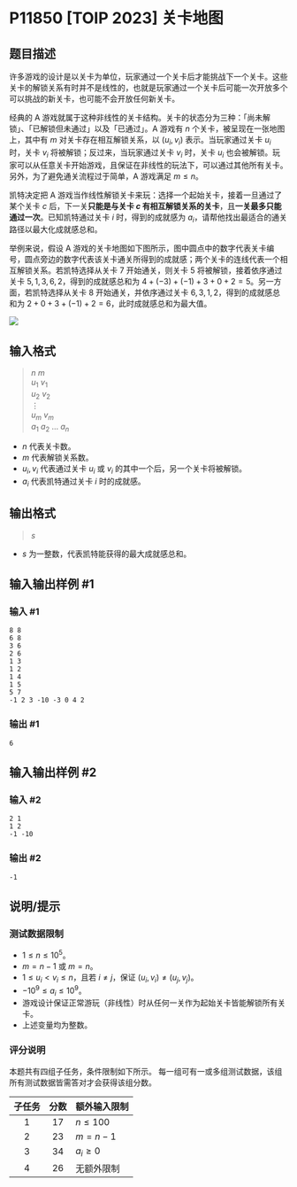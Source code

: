 # P11850 [TOIP 2023] 关卡地图

## 题目描述

许多游戏的设计是以关卡为单位，玩家通过一个关卡后才能挑战下一个关卡。这些关卡的解锁关系有时并不是线性的，也就是玩家通过一个关卡后可能一次开放多个可以挑战的新关卡，也可能不会开放任何新关卡。

经典的 A 游戏就属于这种非线性的关卡结构。关卡的状态分为三种：「尚未解锁」、「已解锁但未通过」以及「已通过」。A 游戏有 $n$ 个关卡，被呈现在一张地图上，其中有 $m$ 对关卡存在相互解锁关系，以 $(u_i, v_i)$ 表示。当玩家通过关卡 $u_i$ 时，关卡 $v_i$ 将被解锁；反过来，当玩家通过关卡 $v_i$ 时，关卡 $u_i$ 也会被解锁。玩家可以从任意关卡开始游戏，且保证在非线性的玩法下，可以通过其他所有关卡。另外，为了避免通关流程过于简单，A 游戏满足 $m \le n$。

凯特决定把 A 游戏当作线性解锁关卡来玩：选择一个起始关卡，接着一旦通过了某个关卡 $c$ 后，下一关**只能是与关卡 $c$ 有相互解锁关系的关卡**，且**一关最多只能通过一次**。已知凯特通过关卡 $i$ 时，得到的成就感为 $a_i$，请帮他找出最适合的通关路径以最大化成就感总和。

举例来说，假设 A 游戏的关卡地图如下图所示，图中圆点中的数字代表关卡编号，圆点旁边的数字代表该关卡通关所得到的成就感；两个关卡的连线代表一个相互解锁关系。若凯特选择从关卡 $7$ 开始通关，则关卡 $5$ 将被解锁，接着依序通过关卡 $5, 1, 3, 6, 2$，得到的成就感总和为 $4+(-3)+(-1)+3+0+2 = 5$。另一方面，若凯特选择从关卡 $8$ 开始通关，并依序通过关卡 $6, 3, 1, 2$，得到的成就感总和为 $2+0+3+(-1)+2 = 6$，此时成就感总和为最大值。

![](https://cdn.luogu.com.cn/upload/image_hosting/5eyx6ogx.png)

## 输入格式

> $n$ $m$   
> $u_1$ $v_1$   
> $u_2$ $v_2$   
> $\vdots$   
> $u_m$ $v_m$  
> $a_1$ $a_2$ $\ldots$ $a_n$

* $n$ 代表关卡数。
* $m$ 代表解锁关系数。
* $u_i, v_i$ 代表通过关卡 $u_i$ 或 $v_i$ 的其中一个后，另一个关卡将被解锁。
* $a_i$ 代表凯特通过关卡 $i$ 时的成就感。

## 输出格式

> $s$

* $s$ 为一整数，代表凯特能获得的最大成就感总和。

## 输入输出样例 #1

### 输入 #1

```
8 8
6 8
3 6
2 6
1 3
1 2
1 4
1 5
5 7
-1 2 3 -10 -3 0 4 2
```

### 输出 #1

```
6
```

## 输入输出样例 #2

### 输入 #2

```
2 1
1 2
-1 -10
```

### 输出 #2

```
-1
```

## 说明/提示

### 测试数据限制

* $1 \le n \le 10^5$。
* $m = n-1$ 或 $m = n$。
* $1 \le u_i < v_i \le n$，且若 $i \ne j$，保证 $(u_i, v_i) \ne (u_j, v_j)$。
* $-10^9 \le a_i \le 10^9$。
* 游戏设计保证正常游玩（非线性）时从任何一关作为起始关卡皆能解锁所有关卡。
* 上述变量均为整数。

### 评分说明

本题共有四组子任务，条件限制如下所示。
每一组可有一或多组测试数据，该组所有测试数据皆需答对才会获得该组分数。

|  子任务  |  分数  | 额外输入限制 |
| :------: | :----: | ------------ |
| 1 | $17$ | $n \le 100$ |
| 2 | $23$ | $m = n-1$ |
| 3 | $34$ | $a_i \ge 0$ |
| 4 | $26$ | 无额外限制 |
